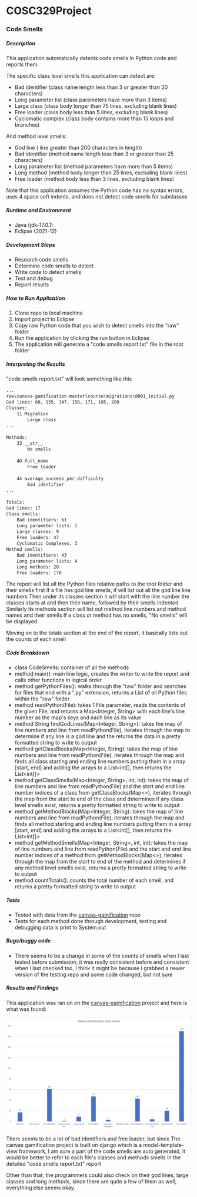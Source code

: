 # COSC329Project

### Code Smells

##### Description

This application automatically detects code smells in Python code and reports them.

The specific class level smells this application can detect are:
- Bad identifier (class name length less than 3 or greater than 20 characters)
- Long parameter list (class parameters have more than 3 items)
- Large class (class body longer than 75 lines, excluding blank lines)
- Free loader (class body less than 5 lines, excluding blank lines)
- Cyclomatic complex (class body contains more than 15 loops and branches)

And method level smells:
- God line ( line greater than 200 characters in length)
- Bad identifier (method name length less than 3 or greater than 25 characters)
- Long parameter list (method parameters have more than 5 items)
- Long method (method body longer than 25 lines, excluding blank lines)
- Free loader (method body less than 3 lines, excluding blank lines)

Note that this application assumes the Python code has no syntax errors, uses 4 space soft indents, and does not detect code smells for subclasses

##### Runtime and Environment

- Java (jdk-17.0.1)
- Eclipse (2021-12)

##### Development Steps

- Research code smells
- Determine code smells to detect
- Write code to detect smells
- Test and debug
- Report results

##### How to Run Application

1. Clone repo to local machine
1. Import project to Eclipse
1. Copy raw Python code that you wish to detect smells into the "raw" folder
1. Run the application by clicking the run button in Eclipse
1. The application will generate a "code smells report.txt" file in the root folder

##### Interpreting the Results

"code smells report.txt" will look something like this

```
...
raw\canvas-gamification-master\course\migrations\0001_initial.py
God lines: 60, 135, 147, 158, 171, 185, 208
Classes:
	11 Migration
		Large class
...

Methods:
	33 __str__
		No smells

	40 full_name
		Free loader

	44 average_success_per_difficulty
		Bad identifier
...

Totals:
God lines: 17
Class smells:
	Bad identifiers: 61
	Long parameter lists: 1
	Large classes: 9
	Free loaders: 47
	Cyclomatic Complexes: 3
Method smells:
	Bad identifiers: 43
	Long parameter lists: 4
	Long methods: 20
	Free loaders: 170
```


The report will list all the Python files relative paths to the root folder and their smells first
If a file has god line smells, if will list out all the god line line numbers
Then under its classes section it will start with the line number the classes starts at and then their name, followed by their smells indented
Similarly its methods section will list out method line numbers and method names and their smells
If a class or method has no smells, "No smells" will be displayed

Moving on to the totals section at the end of the report, it basically lists out the counts of each smell

##### Code Breakdown

- class CodeSmells: container of all the methods
- method main(): main line logic, creates the writer to write the report and calls other functions in logical order
- method getPythonFiles(): walks through the "raw" folder and searches for files that end with a ".py" extension, returns a List<File> of all Python files within the "raw" folder
- method readPython(File): takes 1 File parameter, reads the contents of the given File, and returns a Map<Integer, String> with each line's line number as the map's keys and each line as its value
- method String findGodLines(Map<Integer, String>): takes the map of line numbers and line from readPython(File), iterates through the map to determine if any line is a god line and the returns the data in a pretty formatted string to write to output
- method getClassBlocks(Map<Integer, String): takes the map of line numbers and line from readPython(File), iterates through the map and finds all class starting and ending line numbers putting them in a array [start, end] and adding the arrays to a List<int[], then returns the List<int[]>
- method getClassSmells(Map<Integer, String>, int, int):  takes the map of line numbers and line from readPython(File) and the start and end line number indices of a class from getClassBlocks(Map<>), iterates through the map from the start to end of the class and determines if any class level smells exist, returns a pretty formatted string to write to output
- method getMethodBlocks(Map<Integer, String): takes the map of line numbers and line from readPython(File), iterates through the map and finds all method starting and ending line numbers putting them in a array [start, end] and adding the arrays to a List<int[], then returns the List<int[]>
- method getMethodSmells(Map<Integer, String>, int, int):  takes the map of line numbers and line from readPython(File) and the start and end line number indices of a method from getMethodBlocks(Map<>), iterates through the map from the start to end of the method and determines if any method level smells exist, returns a pretty formatted string to write to output
- method countTotals(): counts the total number of each smell, and returns a pretty formatted string to write to output

##### Tests

- Tested with data from the [canvas-gamification](https://github.com/canvas-gamification/canvas-gamification) repo
- Tests for each method done through development, testing and debugging data is print to System.out

##### Bugs/buggy code

- There seems to be a change in some of the counts of smells when I last tested before submission, it was really consistent before and consistent when I last checked too, I think it might be because I grabbed a newer version of the testing repo and some code changed, but not sure

##### Results and Findings

This application was ran on on the [canvas-gamification](https://github.com/canvas-gamification/canvas-gamification) project and here is what was found:

![graph](graph.png)

There seems to be a lot of bad identifiers and free loader, but since The canvas gamification project is built on django which is a model-template-view framework, I am sure a part of the code smells are auto generated, it would be better to refer to each file's classes and methods smells in the detailed "code smells report.txt" report

Other than that, the programmers could also check on their god lines, large classes and long methods, since there are quite a few of them as well, everything else seems okay.
